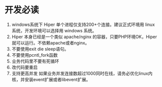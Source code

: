 # 开发必读

1. windows系统下 Hiper 单个进程仅支持200+个连接。建议正式环境用 linux 系统，开发环境可以选择用 windows 系统。
2. Hiper 本身已经是一个类似 apache/nginx 的容器，只要PHP环境OK，Hiper 就可以运行。不依赖apache或者nginx。
3. 不要使用exit die sleep语句。
4. 不要使用pcntl_fork函数
5. 业务代码里不要有死循环
6. 改代码要重启
7. 支持更高并发 如果业务并发连接数超过1000同时在线，请务必优化linux内核，并安装event扩展或者libevent扩展。
